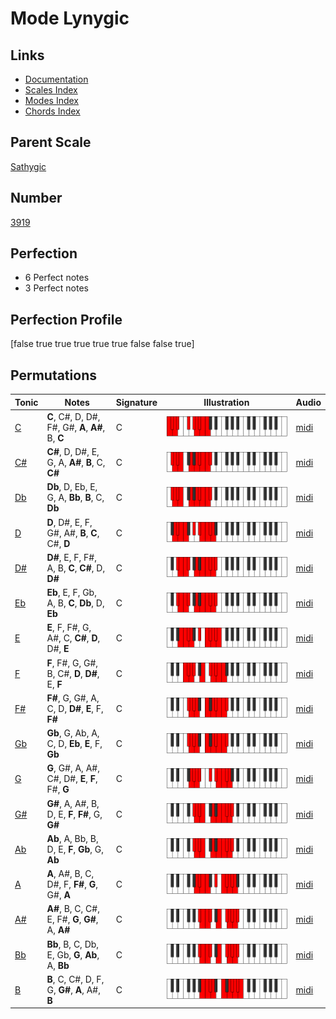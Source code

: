# Mode Lynygic

## Links

- [Documentation](index.md)
- [Scales Index](Scales.md)
- [Modes Index](Modes.md)
- [Chords Index](Chords.md)

## Parent Scale

[Sathygic](ScaleSathygic.md)

## Number

[3919](https://ianring.com/musictheory/scales/3919)

## Perfection

- 6 Perfect notes
- 3 Perfect notes

## Perfection Profile

[false true true true true true false false true]

## Permutations

| Tonic | Notes | Signature | Illustration | Audio |
|-------|-------|-----------|--------------|-------|
| [C](ModeCNaturalLynygic.md) | **C**, C#, D, D#, F#, G#, **A**, **A#**, B, **C** | C | ![CNaturalLynygic](ModeCNaturalLynygic.png) | [midi](https://github.com/edipermadi/music/blob/main/docs/ModeCNaturalLynygic.mid?raw=true) |
| [C#](ModeCSharpLynygic.md) | **C#**, D, D#, E, G, A, **A#**, **B**, C, **C#** | C | ![CSharpLynygic](ModeCSharpLynygic.png) | [midi](https://github.com/edipermadi/music/blob/main/docs/ModeCSharpLynygic.mid?raw=true) |
| [Db](ModeDFlatLynygic.md) | **Db**, D, Eb, E, G, A, **Bb**, **B**, C, **Db** | C | ![DFlatLynygic](ModeDFlatLynygic.png) | [midi](https://github.com/edipermadi/music/blob/main/docs/ModeDFlatLynygic.mid?raw=true) |
| [D](ModeDNaturalLynygic.md) | **D**, D#, E, F, G#, A#, **B**, **C**, C#, **D** | C | ![DNaturalLynygic](ModeDNaturalLynygic.png) | [midi](https://github.com/edipermadi/music/blob/main/docs/ModeDNaturalLynygic.mid?raw=true) |
| [D#](ModeDSharpLynygic.md) | **D#**, E, F, F#, A, B, **C**, **C#**, D, **D#** | C | ![DSharpLynygic](ModeDSharpLynygic.png) | [midi](https://github.com/edipermadi/music/blob/main/docs/ModeDSharpLynygic.mid?raw=true) |
| [Eb](ModeEFlatLynygic.md) | **Eb**, E, F, Gb, A, B, **C**, **Db**, D, **Eb** | C | ![EFlatLynygic](ModeEFlatLynygic.png) | [midi](https://github.com/edipermadi/music/blob/main/docs/ModeEFlatLynygic.mid?raw=true) |
| [E](ModeENaturalLynygic.md) | **E**, F, F#, G, A#, C, **C#**, **D**, D#, **E** | C | ![ENaturalLynygic](ModeENaturalLynygic.png) | [midi](https://github.com/edipermadi/music/blob/main/docs/ModeENaturalLynygic.mid?raw=true) |
| [F](ModeFNaturalLynygic.md) | **F**, F#, G, G#, B, C#, **D**, **D#**, E, **F** | C | ![FNaturalLynygic](ModeFNaturalLynygic.png) | [midi](https://github.com/edipermadi/music/blob/main/docs/ModeFNaturalLynygic.mid?raw=true) |
| [F#](ModeFSharpLynygic.md) | **F#**, G, G#, A, C, D, **D#**, **E**, F, **F#** | C | ![FSharpLynygic](ModeFSharpLynygic.png) | [midi](https://github.com/edipermadi/music/blob/main/docs/ModeFSharpLynygic.mid?raw=true) |
| [Gb](ModeGFlatLynygic.md) | **Gb**, G, Ab, A, C, D, **Eb**, **E**, F, **Gb** | C | ![GFlatLynygic](ModeGFlatLynygic.png) | [midi](https://github.com/edipermadi/music/blob/main/docs/ModeGFlatLynygic.mid?raw=true) |
| [G](ModeGNaturalLynygic.md) | **G**, G#, A, A#, C#, D#, **E**, **F**, F#, **G** | C | ![GNaturalLynygic](ModeGNaturalLynygic.png) | [midi](https://github.com/edipermadi/music/blob/main/docs/ModeGNaturalLynygic.mid?raw=true) |
| [G#](ModeGSharpLynygic.md) | **G#**, A, A#, B, D, E, **F**, **F#**, G, **G#** | C | ![GSharpLynygic](ModeGSharpLynygic.png) | [midi](https://github.com/edipermadi/music/blob/main/docs/ModeGSharpLynygic.mid?raw=true) |
| [Ab](ModeAFlatLynygic.md) | **Ab**, A, Bb, B, D, E, **F**, **Gb**, G, **Ab** | C | ![AFlatLynygic](ModeAFlatLynygic.png) | [midi](https://github.com/edipermadi/music/blob/main/docs/ModeAFlatLynygic.mid?raw=true) |
| [A](ModeANaturalLynygic.md) | **A**, A#, B, C, D#, F, **F#**, **G**, G#, **A** | C | ![ANaturalLynygic](ModeANaturalLynygic.png) | [midi](https://github.com/edipermadi/music/blob/main/docs/ModeANaturalLynygic.mid?raw=true) |
| [A#](ModeASharpLynygic.md) | **A#**, B, C, C#, E, F#, **G**, **G#**, A, **A#** | C | ![ASharpLynygic](ModeASharpLynygic.png) | [midi](https://github.com/edipermadi/music/blob/main/docs/ModeASharpLynygic.mid?raw=true) |
| [Bb](ModeBFlatLynygic.md) | **Bb**, B, C, Db, E, Gb, **G**, **Ab**, A, **Bb** | C | ![BFlatLynygic](ModeBFlatLynygic.png) | [midi](https://github.com/edipermadi/music/blob/main/docs/ModeBFlatLynygic.mid?raw=true) |
| [B](ModeBNaturalLynygic.md) | **B**, C, C#, D, F, G, **G#**, **A**, A#, **B** | C | ![BNaturalLynygic](ModeBNaturalLynygic.png) | [midi](https://github.com/edipermadi/music/blob/main/docs/ModeBNaturalLynygic.mid?raw=true) |
